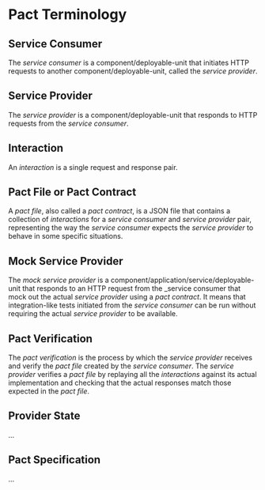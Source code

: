 # Pact Terminology

## Service Consumer

The _service consumer_ is a component/deployable-unit that initiates HTTP requests to another component/deployable-unit, called the _service provider_.

## Service Provider

The _service provider_ is a component/deployable-unit that responds to HTTP requests from the _service consumer_.

## Interaction

An _interaction_ is a single request and response pair.

## Pact File or Pact Contract

A _pact file_, also called a _pact contract_, is a JSON file that contains a collection of _interactions_ for a _service consumer_ and _service provider_ pair, representing the way the _service consumer_ expects the _service provider_ to behave in some specific situations.

## Mock Service Provider

The _mock service provider_ is a component/application/service/deployable-unit that responds to an HTTP request from the _service consumer that mock out the actual _service provider_ using a _pact contract_. It means that integration-like tests initiated from the _service consumer_ can be run without requiring the actual _service provider_ to be available.

## Pact Verification

The _pact verification_ is the process by which the _service provider_ receives and verify the _pact file_ created by the _service consumer_. The _service provider_ verifies a _pact file_ by replaying all the _interactions_ against its actual implementation and checking that the actual responses match those expected in the _pact file_.

## Provider State

...

## Pact Specification

...